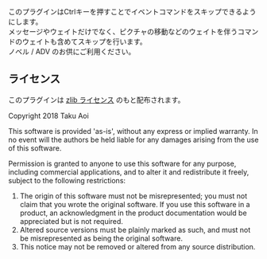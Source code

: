 このプラグインはCtrlキーを押すことでイベントコマンドをスキップできるようにします。\
メッセージやウェイトだけでなく、ピクチャの移動などのウェイトを伴うコマンドのウェイトも含めてスキップを行います。\
ノベル / ADV のお供にご利用ください。

## ライセンス
このプラグインは [zlib ライセンス](https://www.zlib.net/zlib_license.html) のもと配布されます。

Copyright 2018 Taku Aoi

This software is provided 'as-is', without any express or implied
warranty.  In no event will the authors be held liable for any damages
arising from the use of this software.

Permission is granted to anyone to use this software for any purpose,
including commercial applications, and to alter it and redistribute it
freely, subject to the following restrictions:

1. The origin of this software must not be misrepresented; you must not
    claim that you wrote the original software. If you use this software
    in a product, an acknowledgment in the product documentation would be
    appreciated but is not required.
2. Altered source versions must be plainly marked as such, and must not be
    misrepresented as being the original software.
3. This notice may not be removed or altered from any source distribution.
